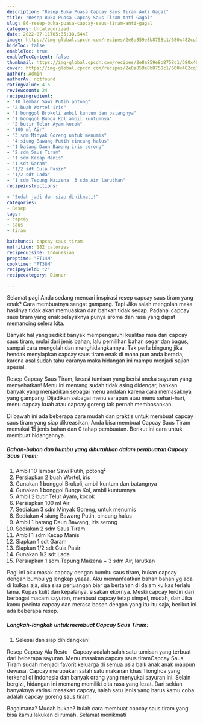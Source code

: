```yaml
---
description: "Resep Buka Puasa Capcay Saus Tiram Anti Gagal"
title: "Resep Buka Puasa Capcay Saus Tiram Anti Gagal"
slug: 86-resep-buka-puasa-capcay-saus-tiram-anti-gagal
category: Uncategorized
date: 2022-07-11T05:35:38.544Z
image: https://img-global.cpcdn.com/recipes/2e8a859e8b8758c1/680x482cq70/capcay-saus-tiram-foto-resep-utama.jpg
hideToc: false
enableToc: true
enableTocContent: false
thumbnail: https://img-global.cpcdn.com/recipes/2e8a859e8b8758c1/680x482cq70/capcay-saus-tiram-foto-resep-utama.jpg
cover: https://img-global.cpcdn.com/recipes/2e8a859e8b8758c1/680x482cq70/capcay-saus-tiram-foto-resep-utama.jpg
author: Admin
authorAv: notfound
ratingvalue: 4.5
reviewcount: 24
recipeingredient:
- "10 lembar Sawi Putih potong"
- "2 buah Wortel iris"
- "1 bonggol Brokoli ambil kuntum dan batangnya"
- "1 bonggol Bunga Kol ambil kuntumnya"
- "2 butir Telur Ayam kocok"
- "100 ml Air"
- "3 sdm Minyak Goreng untuk menumis"
- "4 siung Bawang Putih cincang halus"
- "1 batang Daun Bawang iris serong"
- "2 sdm Saus Tiram"
- "1 sdm Kecap Manis"
- "1 sdt Garam"
- "1/2 sdt Gula Pasir"
- "1/2 sdt Lada"
- "1 sdm Tepung Maizena  3 sdm Air larutkan"
recipeinstructions:

- "Sudah jadi dan siap dinikmati!"
categories:
- Resep
tags:
- capcay
- saus
- tiram

katakunci: capcay saus tiram 
nutrition: 182 calories
recipecuisine: Indonesian
preptime: "PT14M"
cooktime: "PT38M"
recipeyield: "2"
recipecategory: Dinner

---
```



Selamat pagi Anda sedang mencari inspirasi resep capcay saus tiram yang enak? Cara membuatnya sangat gampang. Tapi Jika salah mengolah maka hasilnya tidak akan memuaskan dan bahkan tidak sedap. Padahal capcay saus tiram yang enak selayaknya punya aroma dan rasa yang dapat memancing selera kita.


Banyak hal yang sedikit banyak mempengaruhi kualitas rasa dari capcay saus tiram, mulai dari jenis bahan, lalu pemilihan bahan segar dan bagus, sampai cara mengolah dan menghidangkannya. Tak perlu bingung jika hendak menyiapkan capcay saus tiram enak di mana pun anda berada, karena asal sudah tahu caranya maka hidangan ini mampu menjadi sajian spesial.

Resep Capcay Saus Tiram, kreasi tumisan yang berisi aneka sayuran yang menyehatkan! Menu ini memang sudah tidak asing didengar, bahkan banyak yang menjadikan sebagai menu andalan karena cara memasaknya yang gampang. Dijadikan sebagai menu sarapan atau menu sehari-hari, menu capcay kuah atau capcay goreng tak pernah membosankan.


Di bawah ini ada beberapa cara mudah dan praktis untuk membuat capcay saus tiram yang siap dikreasikan. Anda bisa membuat Capcay Saus Tiram memakai 15 jenis bahan dan 0 tahap pembuatan. Berikut ini cara untuk membuat hidangannya.

<!--inarticleads1-->

##### Bahan-bahan dan bumbu yang dibutuhkan dalam pembuatan Capcay Saus Tiram:

1. Ambil 10 lembar Sawi Putih, potong²
1. Persiapkan 2 buah Wortel, iris
1. Gunakan 1 bonggol Brokoli, ambil kuntum dan batangnya
1. Gunakan 1 bonggol Bunga Kol, ambil kuntumnya
1. Ambil 2 butir Telur Ayam, kocok
1. Persiapkan 100 ml Air
1. Sediakan 3 sdm Minyak Goreng, untuk menumis
1. Sediakan 4 siung Bawang Putih, cincang halus
1. Ambil 1 batang Daun Bawang, iris serong
1. Sediakan 2 sdm Saus Tiram
1. Ambil 1 sdm Kecap Manis
1. Siapkan 1 sdt Garam
1. Siapkan 1/2 sdt Gula Pasir
1. Gunakan 1/2 sdt Lada
1. Persiapkan 1 sdm Tepung Maizena + 3 sdm Air, larutkan


Pagi ini aku masak capcay dengan bumbu saus tiram, bukan capcay dengan bumbu yg lengkap yaaaa. Aku memanfaatkan bahan bahan yg ada di kulkas aja, sisa sisa perjuangan biar ga bertahan di dalam kulkas terlalu lama. Kupas kulit dan kepalanya, sisakan ekornya. Meski capcay terdiri dari berbagai macam sayuran, membuat capcay tetap simpel, mudah, dan Jika kamu pecinta capcay dan merasa bosen dengan yang itu-itu saja, berikut ini ada beberapa resep. 

<!--inarticleads2-->

##### Langkah-langkah untuk membuat Capcay Saus Tiram:


1. Selesai dan siap dihidangkan!

Resep Capcay Ala Resto - Capcay adalah salah satu tumisan yang terbuat dari beberapa sayuran. Menu masakan capcay saus tiramCapcay Saus Tiram sudah menjadi favorit keluarga di semua usia baik anak anak maupun dewasa. Capcay merupakan salah satu makanan khas Tionghoa yang terkenal di Indonesia dan banyak orang yang menyukai sayuran ini. Selain bergizi, hidangan ini memang memiliki cita rasa yang lezat. Dari sekian banyaknya variasi masakan capcay, salah satu jenis yang harus kamu coba adalah capcay goreng saus tiram. 

Bagaimana? Mudah bukan? Itulah cara membuat capcay saus tiram yang bisa kamu lakukan di rumah. Selamat menikmati

